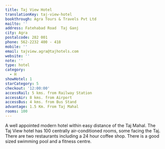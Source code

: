 ```yaml
---
title: Taj View Hotel
translationKey: taj-view-hotel
bookthrough: Agra Tours & Travels Pvt Ltd
mailto: ''
address: Fatehabad Road  Taj Ganj
city: Agra
postalcode: 282 001
phone: 562-2232 400 - 418
mobile: ''
email: tajview.agra@tajhotels.com
website: ''
note: ''
type: hotel
category:
  - H
showHotel: 1
starCategory: 5
checkout: '12:00:00'
accessRail: 5 kms. from Railway Station
accessAir: 8 kms. from Airport
accessBus: 4 kms. from Bus Stand
advantage: 1.5 Km. From Taj Mahal
rooms: 100
---
```

A well appointed modern hotel within easy distance of the Taj Mahal. The Taj View hotel has 100 centrally air-conditioned rooms, some facing the Taj. There are two restaurants including a 24 hour coffee shop. There is a good sized swimming pool and a fitness centre.